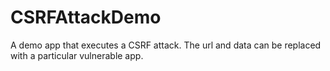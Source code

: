 CSRFAttackDemo
==============

A demo app that executes a CSRF attack.  The url and data can be replaced with a particular vulnerable app.
